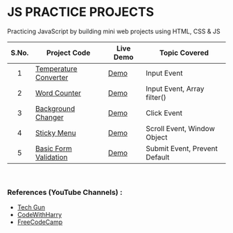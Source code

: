 # JS PRACTICE PROJECTS

Practicing JavaScript by building mini web projects using HTML, CSS & JS  

| S.No. |                               Project Code                                  |               Live Demo                 |         Topic Covered              |
| :---: |   -----------------------------------------------------------------------   |   -----------------------------------   |   ------------------------------   |
|   1   | [Temperature Converter](https://github.com/devvanu/js-practice-projects/tree/main/temperature-converter) | [Demo](https://devvanu.github.io/js-practice-projects/temperature-converter/index.html) | Input Event |
|   2   | [Word Counter](https://github.com/devvanu/js-practice-projects/tree/main/word-counter) | [Demo](https://devvanu.github.io/js-practice-projects/word-counter/index.html) | Input Event, Array filter() |
|   3   | [Background Changer](https://github.com/devvanu/js-practice-projects/tree/main/background-changer) | [Demo](https://devvanu.github.io/js-practice-projects/background-changer/index.html) | Click Event |
|   4   | [Sticky Menu](https://github.com/devvanu/js-practice-projects/tree/main/sticky-menu) | [Demo](https://devvanu.github.io/js-practice-projects/sticky-menu/index.html) | Scroll Event, Window Object |
|   5   | [Basic Form Validation](https://github.com/devvanu/js-practice-projects/tree/main/form-validation) | [Demo](https://devvanu.github.io/js-practice-projects/form-validation/index.html) | Submit Event, Prevent Default |

</br>

### References (YouTube Channels) :

- [Tech Gun](https://www.youtube.com/c/TechGun)
- [CodeWithHarry](https://www.youtube.com/c/CodeWithHarry)
- [FreeCodeCamp](https://www.youtube.com/c/Freecodecamp)
